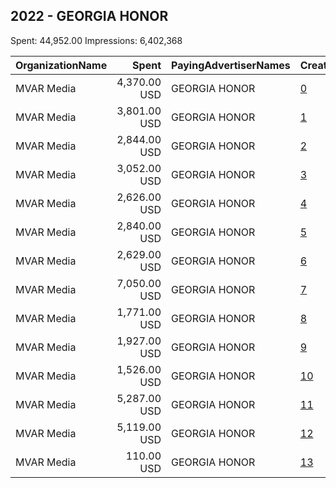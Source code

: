 ## 2022 - GEORGIA HONOR 
Spent: 44,952.00
Impressions: 6,402,368

|OrganizationName|Spent|PayingAdvertiserNames|CreativeUrls|Impressions|Genders|AgeBrackets|CountryCodes|BillingAddresses|CandidateBallotInformation|
|:---|---:|:---|:---|---:|:---|:---|:---|:---|:---|
|MVAR Media|4,370.00 USD|GEORGIA HONOR|[0](https://www.snap.com/political-ads/asset/5559a4521ca433c4ed054468e1d381c5cb9bff4f1827db564c328ad25e5278a9?mediaType=png)|892,423||18-49|united states|"1421 Prince St Suite 320,Alexandria,22314,US"||
|MVAR Media|3,801.00 USD|GEORGIA HONOR|[1](https://www.snap.com/political-ads/asset/217cb7c3669f7c1ee7dc5665b36a00146fea159c6588d8b2f6586718d0d60fe8?mediaType=jpeg)|703,617||18-49|united states|"1421 Prince St Suite 320,Alexandria,22314,US"||
|MVAR Media|2,844.00 USD|GEORGIA HONOR|[2](https://www.snap.com/political-ads/asset/53ff423d0d8032382159b0865966be9dfef83a0c02762e93426676beb5c505e8?mediaType=mp4)|581,737||18-49|united states|"1421 Prince St Suite 320,Alexandria,22314,US"||
|MVAR Media|3,052.00 USD|GEORGIA HONOR|[3](https://www.snap.com/political-ads/asset/908434e7e6f7b407ff29061b7b696e44e3e6b0afaa2e0fbbbd6b3bf0905f769b?mediaType=mp4)|568,674||18-49|united states|"1421 Prince St Suite 320,Alexandria,22314,US"||
|MVAR Media|2,626.00 USD|GEORGIA HONOR|[4](https://www.snap.com/political-ads/asset/a2814e9c4e6efb4fce6510da8799f861d188d4c1af6199df4fa026d2faf9fb26?mediaType=jpeg)|559,821||18-49|united states|"1421 Prince St Suite 320,Alexandria,22314,US"||
|MVAR Media|2,840.00 USD|GEORGIA HONOR|[5](https://www.snap.com/political-ads/asset/e4e7fb4d674d176a3ac32ad117c552f38eb62ff5b9517b6e82d20f2b1fa9b62a?mediaType=jpeg)|514,685||18-49|united states|"1421 Prince St Suite 320,Alexandria,22314,US"||
|MVAR Media|2,629.00 USD|GEORGIA HONOR|[6](https://www.snap.com/political-ads/asset/27607a19e42a34f720aa97f71ae3bd91da292deb4afe740ca3f1b3681dfe5ad5?mediaType=mp4)|486,346||18-49|united states|"1421 Prince St Suite 320,Alexandria,22314,US"||
|MVAR Media|7,050.00 USD|GEORGIA HONOR|[7](https://www.snap.com/political-ads/asset/b5701c9a1009bfb9fbb6ea0e543bb84e004094c898dd963502084e4a38f2c7f7?mediaType=png)|448,771||18-49|united states|"1421 Prince St Suite 320,Alexandria,22314,US"||
|MVAR Media|1,771.00 USD|GEORGIA HONOR|[8](https://www.snap.com/political-ads/asset/5e076856aed499a06f1e6ea8a7c0dd71e846ab99d9bc7254d3dbefa41ca8e7b9?mediaType=mp4)|376,731||18-49|united states|"1421 Prince St Suite 320,Alexandria,22314,US"||
|MVAR Media|1,927.00 USD|GEORGIA HONOR|[9](https://www.snap.com/political-ads/asset/b49d7174936e6ac6f22bdda9c2a8b95dbf373d61c06b8120fcc2d3391f9df044?mediaType=mp4)|355,645||18-49|united states|"1421 Prince St Suite 320,Alexandria,22314,US"||
|MVAR Media|1,526.00 USD|GEORGIA HONOR|[10](https://www.snap.com/political-ads/asset/7437e8bd5617d491c913787993a066fbde4c6e68e08f3825a913ce8d05c26a19?mediaType=mp4)|311,142||18-49|united states|"1421 Prince St Suite 320,Alexandria,22314,US"||
|MVAR Media|5,287.00 USD|GEORGIA HONOR|[11](https://www.snap.com/political-ads/asset/ea1ac69be3a61c693efc77364d09ebe3828796ec82882c989a43880edd231d9f?mediaType=mp4)|304,547||18-49|united states|"1421 Prince St Suite 320,Alexandria,22314,US"||
|MVAR Media|5,119.00 USD|GEORGIA HONOR|[12](https://www.snap.com/political-ads/asset/3ffc8e8266f53a106cecadd7c87390e584a81d105ebaf64f58a180bb38c3856f?mediaType=mp4)|278,708||18-49|united states|"1421 Prince St Suite 320,Alexandria,22314,US"||
|MVAR Media|110.00 USD|GEORGIA HONOR|[13](https://www.snap.com/political-ads/asset/0a56463701edae7b513bfbe5926c2cfd3e3ec58ef9e5bc859d92605f93aedd32?mediaType=jpg)|19,521||18-49|united states|"1421 Prince St Suite 320,Alexandria,22314,US"||
